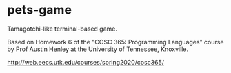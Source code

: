 # pets-game
Tamagotchi-like terminal-based game.

Based on Homework 6 of the "COSC 365: Programming Languages" course by Prof Austin Henley at the University of Tennessee, Knoxville. 

http://web.eecs.utk.edu/courses/spring2020/cosc365/
